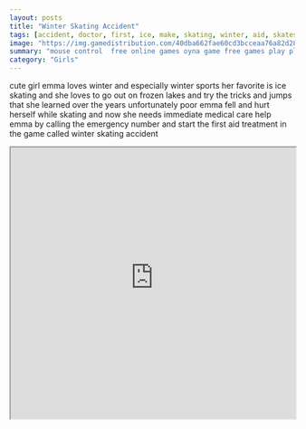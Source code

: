 ```yaml
---
layout: posts
title: "Winter Skating Accident"
tags: [accident, doctor, first, ice, make, skating, winter, aid, skates, free, online, games, oyna, game, free, games, play, play, games]
image: "https://img.gamedistribution.com/40dba662fae60cd3bcceaa76a82d2873.jpg"
summary: "mouse control  free online games oyna game free games play play games"
category: "Girls"
---
```


cute girl emma loves winter and especially winter sports her favorite is ice skating and she loves to go out on frozen lakes and try the tricks and jumps that she learned over the years unfortunately poor emma fell and hurt herself while skating and now she needs immediate medical care help emma by calling the emergency number and start the first aid treatment in the game called winter skating accident

<iframe width="100%" height="480px;" src="https://flash.gamedistribution.com?game=40dba662fae60cd3bcceaa76a82d2873"></iframe>